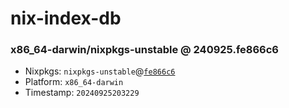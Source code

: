 # nix-index-db
### x86_64-darwin/nixpkgs-unstable @ 240925.fe866c6
- Nixpkgs: `nixpkgs-unstable`@[`fe866c6`](https://github.com/NixOS/nixpkgs/commit/fe866c653c24adf1520628236d4e70bbb2fdd949)
- Platform: `x86_64-darwin`
- Timestamp: `20240925203229`

